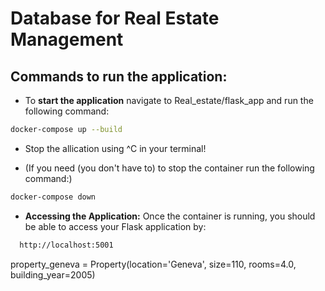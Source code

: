 # Database for Real Estate Management

## Commands to run the application:
- To **start the application** navigate to Real_estate/flask_app and run the following command:
```bash
docker-compose up --build
```

- Stop the allication using ^C in your terminal!

- (If you need (you don't have to) to stop the container run the following command:)
```bash
docker-compose down  
```


- **Accessing the Application:** Once the container is running, you should be able to access your Flask application by:
```bash
  http://localhost:5001
```


property_geneva = Property(location='Geneva', size=110, rooms=4.0, building_year=2005)
